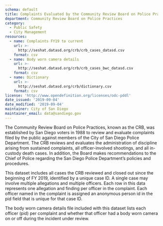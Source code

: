 ```yaml
---
schema: default
title: Complaints Evaluated by the Community Review Board on Police Practices 
department: Community Review Board on Police Practices
category:
  - Public Safety
  - City Management
resources:
  - name: Complaints FY19 to current
    url: >-
      http://seshat.datasd.org/crb/crb_cases_datasd.csv
    format: csv
  - name: Body worn camera details
    url: >-
      http://seshat.datasd.org/crb/crb_cases_bwc_datasd.csv
    format: csv
  - name: Dictionary
    url: >-
      http://seshat.datasd.org/crb/dictionary.csv
    format: csv
license: 'http://www.opendefinition.org/licenses/odc-pddl'
date_issued: '2019-09-04'
date_modified: '2019-09-04'
maintainer: City of San Diego
maintainer_email: data@sandiego.gov
---
```

The Community Review Board on Police Practices, known as the CRB, was established by San Diego voters in 1988 to review and evaluate complaints filed by the public against members of the City of San Diego Police Department. The CRB reviews and evaluates the administration of discipline arising from sustained complaints, all officer-involved shootings, and all in-custody death cases.  In addition, the Board makes recommendations to the Chief of Police regarding the San Diego Police Department’s policies and procedures.

<!--more-->

This dataset includes all cases the CRB reviewed and closed out since the beginning of FY 2019, identified by a unique case ID. A single case may involve multiple allegations and multiple officers. Each row in this data represents one allegation and finding per officer in the complaint. Each officer named in the complaint is assigned an anonymous person id in the pid field that is unique for that case ID.

The body worn camera details file included with this dataset lists each officer (pid) per complaint and whether that officer had a body worn camera on or off during the incident under review.